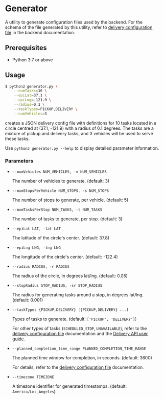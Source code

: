 # Generator

A utility to generate configuration files used by the backend. For the schema
of the file generated by this utility, refer to
[delivery configuration file](../../backend/README.md#delivery-configuration-file)
in the backend documentation.

## Prerequisites
 - Python 3.7 or above

## Usage

```sh
$ python3 generator.py \
    --numTasks=10 \
    --epiLat=37.1 \
    --epiLng=-121.9 \
    --radius=0.1 \
    --taskTypes=PICKUP,DELIVERY \
    --numVehicles=3
```

creates a JSON delivery config file with definitions for 10 tasks located in a circle
centred at (37.1, -121.9) with a radius of 0.1 degrees. The tasks are a mixture
of pickup and delivery tasks, and 3 vehicles will be used to serve these tasks.

Use `python3 generator.py --help` to display detailed parameter information.

### Parameters
-  `--numVehicles NUM_VEHICLES, -v NUM_VEHICLES`

   The number of vehicles to generate. (default: 3)

-  `--numStopsPerVehicle NUM_STOPS, -s NUM_STOPS`

   The number of stops to generate, per vehicle. (default: 5)

-  `--numTasksPerStop NUM_TASKS, -t NUM_TASKS`

   The number of tasks to generate, per stop. (default: 3)

-  `--epiLat LAT, -lat LAT`

   The latitude of the circle's center. (default: 37.8)

-  `--epiLng LNG, -lng LNG`

   The longitude of the circle's center. (default: -122.4)

-  `--radius RADIUS, -r RADIUS`

   The radius of the circle, in degrees lat/lng. (default: 0.05)

-  `--stopRadius STOP_RADIUS, -sr STOP_RADIUS`

   The radius for generating tasks around a stop, in degrees lat/lng.
   (default: 0.001)

-  `--taskTypes {PICKUP,DELIVERY} [{PICKUP,DELIVERY} ...]`

   Types of tasks to generate. (default: `['PICKUP', 'DELIVERY']`)

   For other types of tasks (`SCHEDULED_STOP`, `UNAVAILABLE`), refer to the
   [delivery configuration file](../../backend/README.md#delivery-configuration-file)
   documentation and the
   [Delivery API user guide](https://developers.google.com/maps/documentation/transportation-logistics/last-mile-fleet-solution/shipment-tracking/fleet-engine/deliveries_api#use_cases).

-  `--planned_completion_time_range PLANNED_COMPLETION_TIME_RANGE`

   The planned time window for completion, in seconds. (default: 3600)

   For details, refer to the
   [delivery configuration file](../../backend/README.md#delivery-configuration-file)
   documentation.

-  `--timezone TIMEZONE`

   A timezone identifier for generated timestamps.
   (default: `America/Los_Angeles`)
